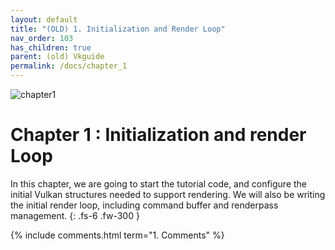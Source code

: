 ```yaml
---
layout: default
title: "(OLD) 1. Initialization and Render Loop"
nav_order: 103
has_children: true
parent: (old) Vkguide
permalink: /docs/chapter_1
---
```

![chapter1]({{site.baseurl}}/diagrams/chapter1.png)
# Chapter 1 : Initialization and render Loop

In this chapter, we are going to start the tutorial code, and configure the initial Vulkan structures needed to support rendering.
We will also be writing the initial render loop, including command buffer and renderpass management.
{: .fs-6 .fw-300 }


{% include comments.html term="1. Comments" %}
